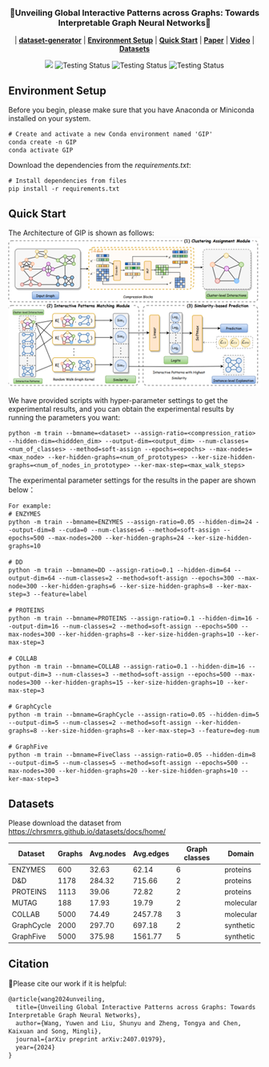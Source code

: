 <h3 align="center">🌟Unveiling Global Interactive Patterns across Graphs: Towards Interpretable Graph Neural Networks🌟</h3>

<div align="center">
  
| **[dataset-generator](dataset-generator)**
| **[Environment Setup](#environment-setup)**
| **[Quick Start](#quick-start)** 
| **[Paper](http://arxiv.org/abs/2407.01979)**
| **[Video](https://youtu.be/V2Hstu-e2ow?list=PLn0nrSd4xjja0X85oQRfVQarMKL-pocwR)**
| **[Datasets](#datasets)**

![](https://img.shields.io/badge/Latest_version-v0.1-red)
![Testing Status](https://img.shields.io/badge/PyTorch-v1.9.0-red)
![Testing Status](https://img.shields.io/badge/license-Apache-blue)
![Testing Status](https://img.shields.io/badge/python->=3.7-red)

</div>

## Environment Setup
Before you begin, please make sure that you have Anaconda or Miniconda installed on your system.

```
# Create and activate a new Conda environment named 'GIP'
conda create -n GIP
conda activate GIP
```

Download the dependencies from the *requirements.txt*:
```
# Install dependencies from files
pip install -r requirements.txt
```

## Quick Start
The Architecture of GIP is shown as follows:
![image](method.png)

We have provided scripts with hyper-parameter settings to get the experimental results, and you can obtain the experimental results by running the parameters you want:
```
python -m train --bmname=<dataset> --assign-ratio=<compression_ratio> --hidden-dim=<hiddden_dim> --output-dim=<output_dim> --num-classes=<num_of_classes> --method=soft-assign --epochs=<epochs> --max-nodes=<max_node> --ker-hidden-graphs=<num_of_prototypes> --ker-size-hidden-graphs=<num_of_nodes_in_prototype> --ker-max-step=<max_walk_steps>
```

The experimental parameter settings for the results in the paper are shown below：
```
For example:
# ENZYMES
python -m train --bmname=ENZYMES --assign-ratio=0.05 --hidden-dim=24 --output-dim=8 --cuda=0 --num-classes=6 --method=soft-assign --epochs=500 --max-nodes=200 --ker-hidden-graphs=24 --ker-size-hidden-graphs=10

# DD
python -m train --bmname=DD --assign-ratio=0.1 --hidden-dim=64 --output-dim=64 --num-classes=2 --method=soft-assign --epochs=300 --max-node=300 --ker-hidden-graphs=6 --ker-size-hidden-graphs=8 --ker-max-step=3 --feature=label

# PROTEINS
python -m train --bmname=PROTEINS --assign-ratio=0.1 --hidden-dim=16 --output-dim=16 --num-classes=2 --method=soft-assign --epochs=500 --max-nodes=300 --ker-hidden-graphs=8 --ker-size-hidden-graphs=10 --ker-max-step=3

# COLLAB
python -m train --bmname=COLLAB --assign-ratio=0.1 --hidden-dim=16 --output-dim=3 --num-classes=3 --method=soft-assign --epochs=500 --max-nodes=300 --ker-hidden-graphs=15 --ker-size-hidden-graphs=10 --ker-max-step=3

# GraphCycle
python -m train --bmname=GraphCycle --assign-ratio=0.05 --hidden-dim=5 --output-dim=5 --num-classes=2 --method=soft-assign --ker-hidden-graphs=8 --ker-size-hidden-graphs=8 --ker-max-step=3 --feature=deg-num

# GraphFive
python -m train --bmname=FiveClass --assign-ratio=0.05 --hidden-dim=8 --output-dim=5 --num-classes=5 --method=soft-assign --epochs=500 --max-nodes=300 --ker-hidden-graphs=20 --ker-size-hidden-graphs=10 --ker-max-step=3
```

## Datasets
Please download the dataset from <https://chrsmrrs.github.io/datasets/docs/home/>

| Dataset    | Graphs | Avg.nodes | Avg.edges | Graph classes | Domain      |
|------------|--------|-----------|-----------|---------------|-------------|
| ENZYMES    | 600    | 32.63     | 62.14     | 6             | proteins    |
| D&D        | 1178   | 284.32    | 715.66    | 2             | proteins    |
| PROTEINS   | 1113   | 39.06     | 72.82     | 2             | proteins    |
| MUTAG      | 188    | 17.93     | 19.79     | 2             | molecular   |
| COLLAB     | 5000   | 74.49     | 2457.78   | 3             | molecular   |
| GraphCycle | 2000   | 297.70    | 697.18    | 2             | synthetic   |
| GraphFive  | 5000   | 375.98    | 1561.77   | 5             | synthetic   |

## Citation
🌹Please cite our work if it is helpful:

```
@article{wang2024unveiling,
  title={Unveiling Global Interactive Patterns across Graphs: Towards Interpretable Graph Neural Networks},
  author={Wang, Yuwen and Liu, Shunyu and Zheng, Tongya and Chen, Kaixuan and Song, Mingli},
  journal={arXiv preprint arXiv:2407.01979},
  year={2024}
}
```
